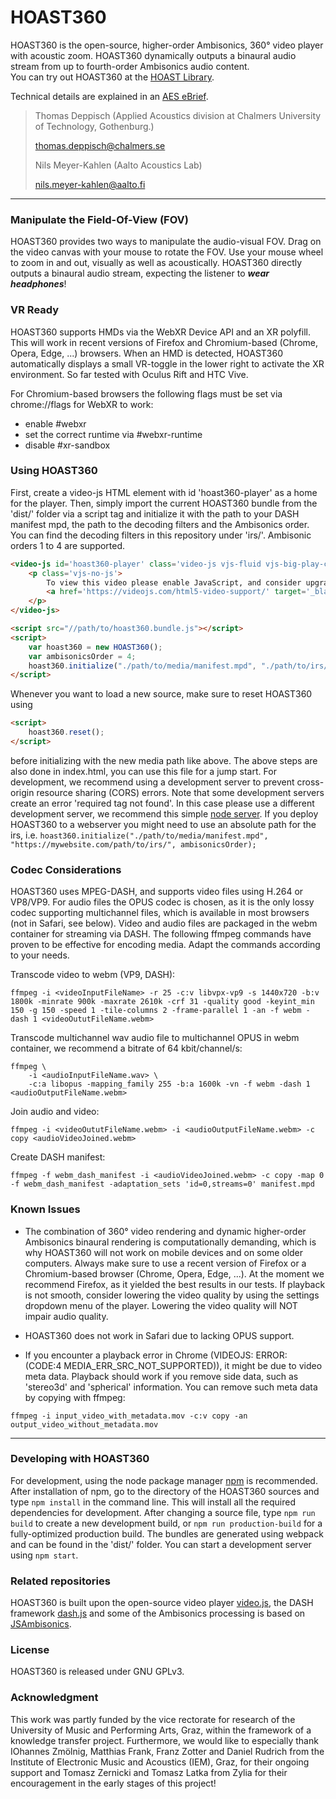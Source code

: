 # HOAST360

HOAST360 is the open-source, higher-order Ambisonics, 360° video player with acoustic zoom. HOAST360 dynamically outputs a binaural audio stream from up to fourth-order Ambisonics audio content.  
You can try out HOAST360 at the [HOAST Library](https://hoast.iem.at).

Technical details are explained in an [AES eBrief](http://www.aes.org/e-lib/browse.cfm?elib=20828).

> Thomas Deppisch (Applied Acoustics division at Chalmers University of Technology, Gothenburg.)
>
> thomas.deppisch@chalmers.se
>
> Nils Meyer-Kahlen (Aalto Acoustics Lab)
>
> nils.meyer-kahlen@aalto.fi
>
----------
### Manipulate the Field-Of-View (FOV)
HOAST360 provides two ways to manipulate the audio-visual FOV. Drag on the video canvas with your mouse to rotate the FOV. Use your mouse wheel to zoom in and out, visually as well as acoustically. HOAST360 directly outputs a binaural audio stream, expecting the listener to **_wear headphones_**!

### VR Ready
HOAST360 supports HMDs via the WebXR Device API and an XR polyfill. This will work in recent versions of Firefox and Chromium-based (Chrome, Opera, Edge, ...) browsers. When an HMD is detected, HOAST360 automatically displays a small VR-toggle in the lower right to activate the XR environment. So far tested with Oculus Rift and HTC Vive.

For Chromium-based browsers the following flags must be set via chrome://flags for WebXR to work:
 - enable #webxr
 - set the correct runtime via #webxr-runtime
 - disable #xr-sandbox

### Using HOAST360
First, create a video-js HTML element with id 'hoast360-player' as a home for the player. Then, simply import the current HOAST360 bundle from the 'dist/' folder via a script tag and initialize it with the path to your DASH manifest mpd, the path to the decoding filters and the Ambisonics order. You can find the decoding filters in this repository under 'irs/'. Ambisonic orders 1 to 4 are supported.
```html
<video-js id='hoast360-player' class='video-js vjs-fluid vjs-big-play-centered ' controls preload='auto' crossorigin="anonymous" data-setup='{}'>
    <p class='vjs-no-js'>
        To view this video please enable JavaScript, and consider upgrading to a web browser that
        <a href='https://videojs.com/html5-video-support/' target='_blank'>supports HTML5 video</a>
    </p>
</video-js>

<script src="//path/to/hoast360.bundle.js"></script>
<script>
    var hoast360 = new HOAST360();
    var ambisonicsOrder = 4;
    hoast360.initialize("./path/to/media/manifest.mpd", "./path/to/irs/", ambisonicsOrder);
</script>
```
Whenever you want to load a new source, make sure to reset HOAST360 using
```html
<script>
    hoast360.reset();
</script>
```
before initializing with the new media path like above. The above steps are also done in index.html, you can use this file for a jump start. For development, we recommend using a development server to prevent cross-origin resource sharing (CORS) errors. Note that some development servers create an error 'required tag not found'. In this case please use a different development server, we recommend this simple [node server](https://www.npmjs.com/package/http-server). If you deploy HOAST360 to a webserver you might need to use an absolute path for the irs, i.e.
```hoast360.initialize("./path/to/media/manifest.mpd", "https://mywebsite.com/path/to/irs/", ambisonicsOrder);```

### Codec Considerations
HOAST360 uses MPEG-DASH, and supports video files using H.264 or VP8/VP9. For audio files the OPUS codec is chosen, as it is the only lossy codec supporting multichannel files, which is available in most browsers (not in Safari, see below). Video and audio files are packaged in the webm container for streaming via DASH. The following ffmpeg commands have proven to be effective for encoding media. Adapt the commands according to your needs.

Transcode video to webm (VP9, DASH):
```
ffmpeg -i <videoInputFileName> -r 25 -c:v libvpx-vp9 -s 1440x720 -b:v 1800k -minrate 900k -maxrate 2610k -crf 31 -quality good -keyint_min 150 -g 150 -speed 1 -tile-columns 2 -frame-parallel 1 -an -f webm -dash 1 <videoOututFileName.webm>
```
Transcode multichannel wav audio file to multichannel OPUS in webm container, we recommend a bitrate of 64 kbit/channel/s:
```
ffmpeg \
    -i <audioInputFileName.wav> \
    -c:a libopus -mapping_family 255 -b:a 1600k -vn -f webm -dash 1 <audioOutputFileName.webm>
```
Join audio and video:
```
ffmpeg -i <videoOututFileName.webm> -i <audioOutputFileName.webm> -c copy <audioVideoJoined.webm>
```

Create DASH manifest:
```
ffmpeg -f webm_dash_manifest -i <audioVideoJoined.webm> -c copy -map 0 -f webm_dash_manifest -adaptation_sets 'id=0,streams=0' manifest.mpd
```

### Known Issues
- The combination of 360° video rendering and dynamic higher-order Ambisonics binaural rendering is computationally demanding, which is why HOAST360 will not work on mobile devices and on some older computers. Always make sure to use a recent version of Firefox or a Chromium-based browser (Chrome, Opera, Edge, ...). At the moment we recommend Firefox, as it yielded the best results in our tests. If playback is not smooth, consider lowering the video quality by using the settings dropdown menu of the player. Lowering the video quality will NOT impair audio quality.

- HOAST360 does not work in Safari due to lacking OPUS support.

- If you encounter a playback error in Chrome (VIDEOJS: ERROR: (CODE:4 MEDIA_ERR_SRC_NOT_SUPPORTED)), it might be due to video meta data. Playback should work if you remove side data, such as 'stereo3d' and 'spherical' information. You can remove such meta data by copying with ffmpeg:
```
ffmpeg -i input_video_with_metadata.mov -c:v copy -an output_video_without_metadata.mov
```

----------
### Developing with HOAST360
For development, using the node package manager [npm](https://www.npmjs.com/) is recommended. After installation of npm, go to the directory of the HOAST360 sources and type `npm install` in the command line. This will install all the required dependencies for development. After changing a source file, type `npm run build` to create a new development build, or `npm run production-build` for a fully-optimized production build. The bundles are generated using webpack and can be found in the 'dist/' folder. You can start a development server using `npm start`.

### Related repositories
HOAST360 is built upon the open-source video player [video.js](https://videojs.com/), the DASH framework [dash.js](https://github.com/Dash-Industry-Forum/dash.js/wiki) and some of the Ambisonics processing is based on [JSAmbisonics](https://github.com/polarch/JSAmbisonics).

### License
HOAST360 is released under GNU GPLv3.

### Acknowledgment
This work was partly funded by the vice rectorate for research of the University of Music and Performing Arts, Graz, within the framework of a knowledge transfer project. Furthermore, we would like to especially thank IOhannes Zmölnig, Matthias Frank, Franz Zotter and Daniel Rudrich from the Institute of Electronic Music and Acoustics (IEM), Graz, for their ongoing support and Tomasz Zernicki and Tomasz Latka from Zylia for their encouragement in the early stages of this project!
